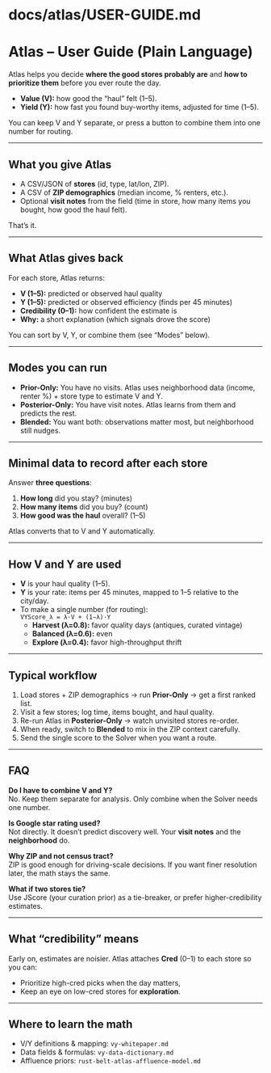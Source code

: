# docs/atlas/USER-GUIDE.md

# Atlas – User Guide (Plain Language)

Atlas helps you decide **where the good stores probably are** and **how to prioritize them** before you ever route the day.

- **Value (V):** how good the “haul” felt (1–5).
- **Yield (Y):** how fast you found buy-worthy items, adjusted for time (1–5).

You can keep V and Y separate, or press a button to combine them into one number for routing.

---

## What you give Atlas

- A CSV/JSON of **stores** (id, type, lat/lon, ZIP).  
- A CSV of **ZIP demographics** (median income, % renters, etc.).  
- Optional **visit notes** from the field (time in store, how many items you bought, how good the haul felt).

That’s it.

---

## What Atlas gives back

For each store, Atlas returns:
- **V (1–5):** predicted or observed haul quality  
- **Y (1–5):** predicted or observed efficiency (finds per 45 minutes)  
- **Credibility (0–1):** how confident the estimate is  
- **Why:** a short explanation (which signals drove the score)

You can sort by V, Y, or combine them (see “Modes” below).

---

## Modes you can run

- **Prior-Only:** You have no visits. Atlas uses neighborhood data (income, renter %) + store type to estimate V and Y.  
- **Posterior-Only:** You have visit notes. Atlas learns from them and predicts the rest.  
- **Blended:** You want both: observations matter most, but neighborhood still nudges.

---

## Minimal data to record after each store

Answer **three questions**:
1) **How long** did you stay? (minutes)  
2) **How many items** did you buy? (count)  
3) **How good was the haul** overall? (1–5)

Atlas converts that to V and Y automatically.

---

## How V and Y are used

- **V** is your haul quality (1–5).  
- **Y** is your rate: items per 45 minutes, mapped to 1–5 relative to the city/day.  
- To make a single number (for routing):  
  `VYScore_λ = λ·V + (1−λ)·Y`  
  - **Harvest (λ=0.8):** favor quality days (antiques, curated vintage)  
  - **Balanced (λ=0.6):** even  
  - **Explore (λ=0.4):** favor high-throughput thrift

---

## Typical workflow

1) Load stores + ZIP demographics → run **Prior-Only** → get a first ranked list.  
2) Visit a few stores; log time, items bought, and haul quality.  
3) Re-run Atlas in **Posterior-Only** → watch unvisited stores re-order.  
4) When ready, switch to **Blended** to mix in the ZIP context carefully.  
5) Send the single score to the Solver when you want a route.

---

## FAQ

**Do I have to combine V and Y?**  
No. Keep them separate for analysis. Only combine when the Solver needs one number.

**Is Google star rating used?**  
Not directly. It doesn’t predict discovery well. Your **visit notes** and the **neighborhood** do.

**Why ZIP and not census tract?**  
ZIP is good enough for driving-scale decisions. If you want finer resolution later, the math stays the same.

**What if two stores tie?**  
Use JScore (your curation prior) as a tie-breaker, or prefer higher-credibility estimates.

---

## What “credibility” means

Early on, estimates are noisier. Atlas attaches **Cred** (0–1) to each store so you can:
- Prioritize high-cred picks when the day matters,
- Keep an eye on low-cred stores for **exploration**.

---

## Where to learn the math

- V/Y definitions & mapping: `vy-whitepaper.md`  
- Data fields & formulas: `vy-data-dictionary.md`  
- Affluence priors: `rust-belt-atlas-affluence-model.md`

